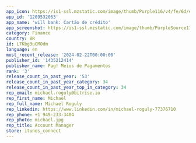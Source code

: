 ```yaml
---
app_icon: https://is1-ssl.mzstatic.com/image/thumb/Purple116/v4/fe/6d/ea/fe6deacc-e5c9-ca27-dd0f-9a63d8603ca0/AppIcon-1x_U007emarketing-0-7-0-85-220.png/1024x1024bb.png
app_id: '1209532063'
app_name: 'will bank: Cartão de crédito'
app_screenshot: https://is1-ssl.mzstatic.com/image/thumb/PurpleSource116/v4/67/bc/fe/67bcfe07-0fe5-9e26-343e-ac1fdb6d1f6b/55dba8b2-84dd-44ef-8837-0887a5f43850_aso_captura_de_tela_para_apple_store_1242x2688_iphone_6_U002c5_polegadas_02_01__U00281_U0029.png/1242x2688bb.png
category: Finance
country: BR
id: L7Kbg3uCMOdm
language: en
most_recent_release: '2024-02-22T00:00:00'
publisher_id: '1435212414'
publisher_name: Pag! Meios de Pagamentos
rank: '3'
release_count_in_past_year: '53'
release_count_in_past_year_category: 34
release_count_in_past_year_top_in_category: 34
rep_email: michael.roguly@bitrise.io
rep_first_name: Michael
rep_full_name: Michael Roguly
rep_linkedin: https://www.linkedin.com/in/michael-roguly-77376710
rep_phone: +1 949-233-3404
rep_photo: michael.jpg
rep_title: Account Manager
store: itunes_connect
---
```

